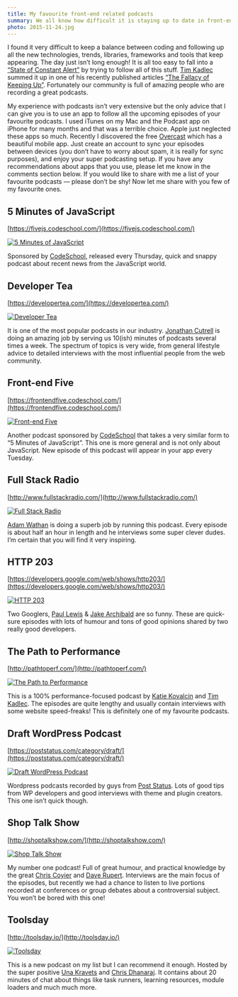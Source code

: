 ```yaml
---
title: My favourite front-end related podcasts
summary: We all know how difficult it is staying up to date in front-end development. The day is not long enough. The solution? Podcasts to the rescue!
photo: 2015-11-24.jpg
---
```


I found it very difficult to keep a balance between coding and following up all the new technologies, trends, libraries, frameworks and tools that keep appearing. The day just isn’t long enough! It is all too easy to fall into a [“State of Constant Alert”](https://developertea.com/episodes/17907) by trying to follow all of this stuff. [Tim Kadlec](https://twitter.com/tkadlec) summed it up in one of his recently published articles [“The Fallacy of Keeping Up”](https://timkadlec.com/2015/09/the-fallacy-of-keeping-up/). Fortunately our community is full of amazing people who are recording a great podcasts.

My experience with podcasts isn’t very extensive but the only advice that I can give you is to use an app to follow all the upcoming episodes of your favourite podcasts. I used iTunes on my Mac and the Podcast app on iPhone for many months and that was a terrible choice. Apple just neglected these apps so much. Recently I discovered the free [Overcast](https://overcast.fm) which has a beautiful mobile app. Just create an account to sync your episodes between devices (you don’t have to worry about spam, it is really for sync purposes), and enjoy your super podcasting setup. If you have any recommendations about apps that you use, please let me know in the comments section below. If you would like to share with me a list of your favourite podcasts — please don’t be shy! Now let me share with you few of my favourite ones.

## 5 Minutes of JavaScript

[https://fivejs.codeschool.com/](https://fivejs.codeschool.com/)

[![5 Minutes of JavaScript](/photos/2015-11-24-1.jpg)](https://fivejs.codeschool.com/)

Sponsored by [CodeSchool](https://www.codeschool.com/), released every Thursday, quick and snappy podcast about recent news from the JavaScript world.

## Developer Tea

[https://developertea.com/](https://developertea.com/)

[![Developer Tea](/photos/2015-11-24-2.jpg)](https://developertea.com/)

It is one of the most popular podcasts in our industry. [Jonathan Cutrell](https://twitter.com/JCutrell) is doing an amazing job by serving us 10(ish) minutes of podcasts several times a week. The spectrum of topics is very wide, from general lifestyle advice to detailed interviews with the most influential people from the web community.

## Front-end Five

[https://frontendfive.codeschool.com/](https://frontendfive.codeschool.com/)

[![Front-end Five](/photos/2015-11-24-3.jpg)](https://frontendfive.codeschool.com/)

Another podcast sponsored by [CodeSchool](https://www.codeschool.com/) that takes a very similar form to “5 Minutes of JavaScript”. This one is more general and is not only about JavaScript. New episode of this podcast will appear in your app every Tuesday.

## Full Stack Radio

[http://www.fullstackradio.com/](http://www.fullstackradio.com/)

[![Full Stack Radio](/photos/2015-11-24-4.jpg)](http://www.fullstackradio.com/)

[Adam Wathan](https://twitter.com/adamwathan) is doing a superb job by running this podcast. Every episode is about half an hour in length and he interviews some super clever dudes. I’m certain that you will find it very inspiring.

## HTTP 203

[https://developers.google.com/web/shows/http203/](https://developers.google.com/web/shows/http203/)

[![HTTP 203](/photos/2015-11-24-5.jpg)](https://developers.google.com/web/shows/http203/)

Two Googlers, [Paul Lewis](https://twitter.com/aerotwist) & [Jake Archibald](https://twitter.com/jaffathecake) are so funny. These are quick-sure episodes with lots of humour and tons of good opinions shared by two really good developers.

## The Path to Performance

[http://pathtoperf.com/](http://pathtoperf.com/)

[![The Path to Performance](/photos/2015-11-24-6.jpg)](http://pathtoperf.com/)

This is a 100% performance-focused podcast by [Katie Kovalcin](https://twitter.com/katiekovalcin) and [Tim Kadlec](https://twitter.com/tkadlec). The episodes are quite lengthy and usually contain interviews with some website speed-freaks! This is definitely one of my favourite podcasts.

## Draft WordPress Podcast

[https://poststatus.com/category/draft/](https://poststatus.com/category/draft/)

[![Draft WordPress Podcast](/photos/2015-11-24-7.jpg)](https://poststatus.com/category/draft/)

Wordpress podcasts recorded by guys from [Post Status](https://poststatus.com/). Lots of good tips from WP developers and good interviews with theme and plugin creators. This one isn’t quick though.

## Shop Talk Show

[http://shoptalkshow.com/](http://shoptalkshow.com/)

[![Shop Talk Show](/photos/2015-11-24-8.jpg)](http://shoptalkshow.com/)

My number one podcast! Full of great humour, and practical knowledge by the great [Chris Coyier](https://twitter.com/chriscoyier) and [Dave Rupert](https://twitter.com/davatron5000). Interviews are the main focus of the episodes, but recently we had a chance to listen to live portions recorded at conferences or group debates about a controversial subject. You won’t be bored with this one!

## Toolsday

[http://toolsday.io/](http://toolsday.io/)

[![Toolsday](/photos/2015-11-24-9.jpg)](http://toolsday.io/)

This is a new podcast on my list but I can recommend it enough. Hosted by the super positive [Una Kravets](https://twitter.com/una) and [Chris Dhanaraj](https://twitter.com/chrisdhanaraj). It contains about 20 minutes of chat about things like task runners, learning resources, module loaders and much much more.
